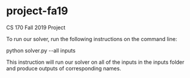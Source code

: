 # project-fa19
CS 170 Fall 2019 Project

To run our solver, run the following instructions on the command line:

python solver.py --all inputs

This instruction will run our solver on all of the inputs in the inputs folder and produce outputs of corresponding names. 